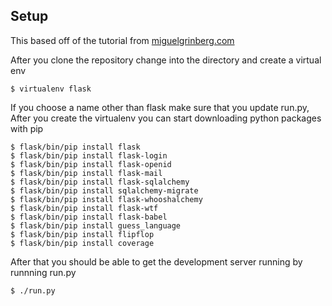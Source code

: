 ## Setup

This based off of the tutorial from [miguelgrinberg.com](http://blog.miguelgrinberg.com/post/the-flask-mega-tutorial-part-i-hello-world)


After you clone the repository change into the directory and create a virtual env
```
$ virtualenv flask
```
If you choose a name other than flask make sure that you update run.py, After you create the virtualenv 
you can start downloading python packages with pip
```
$ flask/bin/pip install flask
$ flask/bin/pip install flask-login
$ flask/bin/pip install flask-openid
$ flask/bin/pip install flask-mail
$ flask/bin/pip install flask-sqlalchemy
$ flask/bin/pip install sqlalchemy-migrate
$ flask/bin/pip install flask-whooshalchemy
$ flask/bin/pip install flask-wtf
$ flask/bin/pip install flask-babel
$ flask/bin/pip install guess_language
$ flask/bin/pip install flipflop
$ flask/bin/pip install coverage
```
After that you should be able to get the development server running by runnning run.py
```
$ ./run.py
```
